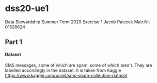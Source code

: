 # dss20-ue1
Data Stewardship Summer Term 2020 Exercise 1
Jacob Palecek
Matr.Nr. 01526624
## Part 1
#### Dataset
SMS messages, some of which are spam, some of which aren't. They are labelled accordingly in the dataset.
It is taken from Kaggle https://www.kaggle.com/uciml/sms-spam-collection-dataset
